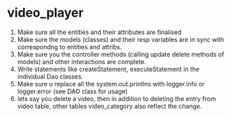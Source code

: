 # video_player


1. Make sure all the entities and their attributes are finalised
2. Make sure the models (classes) and their resp variables are in sync with correspondng to entities and attribs.
3. Make sure you the controller methods (calling update delete methods of models) and other interactions are complete.
4. Write statements like createStatement, executeStatement in the individual Dao classes.
5. Make sure u replace all the system.out.printlns with logger.info or logger.error (see DAO class for usage)
6. lets say you delete a video, then in addition to deleting the entry from video table, other tables video_category also reflect the change.
